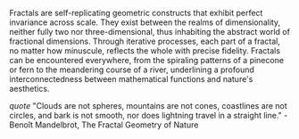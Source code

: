 
Fractals are self-replicating geometric constructs that exhibit perfect invariance across scale. They exist between the realms of dimensionality, neither fully two nor three-dimensional, thus inhabiting the abstract world of fractional dimensions. Through iterative processes, each part of a fractal, no matter how minuscule, reflects the whole with precise fidelity. Fractals can be encountered everywhere, from the spiraling patterns of a pinecone or fern to the meandering course of a river, underlining a profound interconnectedness between mathematical functions and nature's aesthetics.

_quote_ "Clouds are not spheres, mountains are not cones, coastlines are not circles, and bark is not smooth, nor does lightning travel in a straight line." - Benoît Mandelbrot, The Fractal Geometry of Nature

